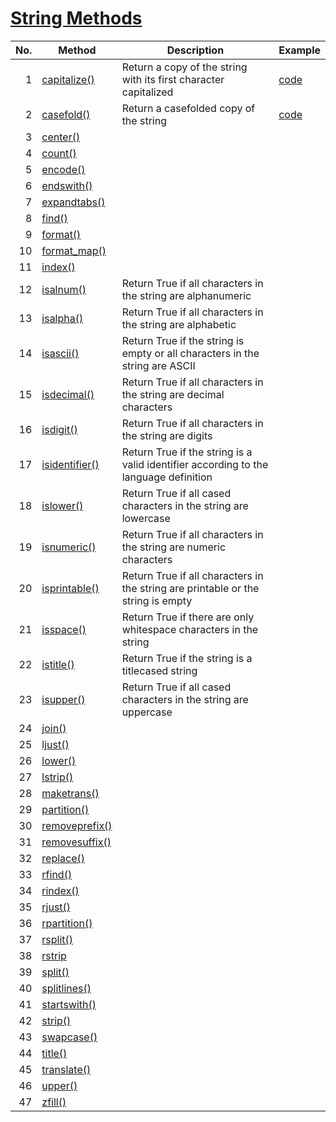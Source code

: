 # [String Methods](https://docs.python.org/3/library/stdtypes.html#string-methods)
| No. | Method            | Description | Example |
| --: | ----------------- | ----------- | ----------- |
|1| [capitalize()](https://docs.python.org/3/library/stdtypes.html#str.capitalize)   | Return a copy of the string with its first character capitalized | [code](https://github.com/kawai8/python_note/blob/main/capitalize_method.py) |
|2| [casefold()](https://docs.python.org/3/library/stdtypes.html#str.casefold) | Return a casefolded copy of the string | [code](https://github.com/kawai8/python_note/blob/main/casefold_method.py) |
|3| [center()](https://docs.python.org/3/library/stdtypes.html#str.center) |  |  |
|4| [count()](https://docs.python.org/3/library/stdtypes.html#str.count) |  |  |
|5| [encode()](https://docs.python.org/3/library/stdtypes.html#str.encode) |  |  |
|6| [endswith()](https://docs.python.org/3/library/stdtypes.html#str.endswith) |  |  |
|7| [expandtabs()](https://docs.python.org/3/library/stdtypes.html#str.expandtabs) |  |  |
|8| [find()](https://docs.python.org/3/library/stdtypes.html#str.find) |  |  |
|9| [format()](https://docs.python.org/3/library/stdtypes.html#str.format) |  |  |
|10| [format_map()](https://docs.python.org/3/library/stdtypes.html#str.format_map) |  |  |
|11| [index()](https://docs.python.org/3/library/stdtypes.html#str.index) |  |  |
|12| [isalnum()](https://docs.python.org/3/library/stdtypes.html#str.isalnum)   | Return True if all characters in the string are alphanumeric |
|13| [isalpha()](https://docs.python.org/3/library/stdtypes.html#str.isalpha)     | Return True if all characters in the string are alphabetic  |
|14| [isascii()](https://docs.python.org/3/library/stdtypes.html#str.isascii)     | Return True if the string is empty or all characters in the string are ASCII |
|15| [isdecimal()](https://docs.python.org/3/library/stdtypes.html#str.isdecimal)   | Return True if all characters in the string are decimal characters |
|16| [isdigit()](https://docs.python.org/3/library/stdtypes.html#str.isdigit)     | Return True if all characters in the string are digits |
|17| [isidentifier()](https://docs.python.org/3/library/stdtypes.html#str.isidentifier)| Return True if the string is a valid identifier according to the language definition |
|18| [islower()](https://docs.python.org/3/library/stdtypes.html#str.islower)     | Return True if all cased characters in the string are lowercase |
|19| [isnumeric()](https://docs.python.org/3/library/stdtypes.html#str.isnumeric)   | Return True if all characters in the string are numeric characters |
|20| [isprintable()](https://docs.python.org/3/library/stdtypes.html#str.isprintable) | Return True if all characters in the string are printable or the string is empty |
|21| [isspace()](https://docs.python.org/3/library/stdtypes.html#str.isspace)     | Return True if there are only whitespace characters in the string |
|22| [istitle()](https://docs.python.org/3/library/stdtypes.html#str.istitle)     | Return True if the string is a titlecased string |
|23| [isupper()](https://docs.python.org/3/library/stdtypes.html#str.isupper)     | Return True if all cased characters in the string are uppercase |
|24| [join()](https://docs.python.org/3/library/stdtypes.html#str.join) |  |  |
|25| [ljust()](https://docs.python.org/3/library/stdtypes.html#str.ljust) |  |  |
|26| [lower()](https://docs.python.org/3/library/stdtypes.html#str.lower) |  |  |
|27| [lstrip()](https://docs.python.org/3/library/stdtypes.html#str.lstrip) |  |  |
|28| [maketrans()](https://docs.python.org/3/library/stdtypes.html#str.maketrans) |  |  |
|29| [partition()](https://docs.python.org/3/library/stdtypes.html#str.partition) |  |  |
|30| [removeprefix()](https://docs.python.org/3/library/stdtypes.html#str.removeprefix) |  |  |
|31| [removesuffix()](https://docs.python.org/3/library/stdtypes.html#str.removesuffix) |  |  |
|32| [replace()](https://docs.python.org/3/library/stdtypes.html#str.replace) |  |  |
|33| [rfind()](https://docs.python.org/3/library/stdtypes.html#str.rfind) |  |  |
|34| [rindex()](https://docs.python.org/3/library/stdtypes.html#str.rindex) |  |  |
|35| [rjust()](https://docs.python.org/3/library/stdtypes.html#str.rjust) |  |  |
|36| [rpartition()](https://docs.python.org/3/library/stdtypes.html#str.rpartition) |  |  |
|37| [rsplit()](https://docs.python.org/3/library/stdtypes.html#str.rsplit) |  |  |
|38| [rstrip](https://docs.python.org/3/library/stdtypes.html#str.rstrip) |  |  |
|39| [split()](https://docs.python.org/3/library/stdtypes.html#str.split) |  |  |
|40| [splitlines()](https://docs.python.org/3/library/stdtypes.html#str.splitlines) |  |  |
|41| [startswith()](https://docs.python.org/3/library/stdtypes.html#str.startswith) |  |  |
|42| [strip()](https://docs.python.org/3/library/stdtypes.html#str.strip) |  |  |
|43| [swapcase()](https://docs.python.org/3/library/stdtypes.html#str.swapcase) |  |  |
|44| [title()](https://docs.python.org/3/library/stdtypes.html#str.title) |  |  |
|45| [translate()](https://docs.python.org/3/library/stdtypes.html#str.translate) |  |  |
|46| [upper()](https://docs.python.org/3/library/stdtypes.html#str.upper) |  |  |
|47| [zfill()](https://docs.python.org/3/library/stdtypes.html#str.zfill) |  |  |
